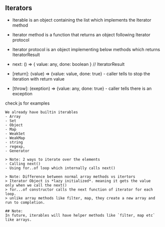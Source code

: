 ## Iterators
- Iterable is an object containing the list which implements the Iterator method
- Iterator method is a function that returns an object following Iterator protocol

- Iterator protocol is an object implementing below methods which returns IteratorResult
- next: () => { value: any, done: boolean } // IteratorResult
- [return]: (value) => {value: value, done: true} - caller tells to stop the iteration with return value
- [throw]: (exeption) => {value: any, done: true} - caller tells there is an exception

check js for examples
```
We already have builtin iterables
- Array
- Set
- Object
- Map 
- WeakSet 
- WeakMap
- string
- regexp,
- Generator

> Note: 2 ways to iterate over the elements
- Calling next()
- Using for..of loop which internally calls next()

> Note: Difference between normal array methods vs itertors
> Iterator Object is *lazy initialized*. meaning it gets the value only when we call the next()
> for...of constructor calls the next function of iterator for each loop.
> unlike array methods like filter, map, they create a new array and run to completion. 

## Note: 
In future, iterables will have helper methods like `filter, map etc` like arrays.


